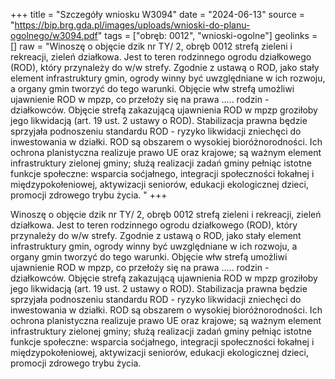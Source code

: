 +++
title = "Szczegóły wniosku W3094"
date = "2024-06-13"
source = "https://bip.brg.gda.pl/images/uploads/wnioski-do-planu-ogolnego/w3094.pdf"
tags = ["obręb: 0012", "wnioski-ogolne"]
geolinks = []
raw = "Winoszę o objęcie dzik nr TY/ 2, obręb 0012 strefą zieleni i rekreacji, zieleń działkowa. Jest to teren rodzinnego ogrodu działkowego (ROD), który przynależy do w/w strefy. Zgodnie z ustawą o ROD, jako stały element infrastruktury gmin, ogrody winny być uwzględniane w ich rozwoju, a organy gmin tworzyć do tego warunki. Objęcie włw strefą umożliwi ujawnienie ROD w mpzp, co przełoży się na prawa ..... rodzin - działkowców. Objęcie strefą zakazującą ujawnienia ROD w mpzp groziłoby jego likwidacją (art. 19 ust. 2  ustawy o ROD). Stabilizacja prawna będzie sprzyjała podnoszeniu standardu ROD - ryzyko likwidacji zniechęci do inwestowania w działki. ROD są obszarem o wysokiej bioróżnorodności. Ich ochrona planistyczna realizuje  prawo UE oraz krajowe; są ważnym element infrastruktury zielonej gminy; służą realizacji zadań gminy pełniąc istotne funkcje społeczne: wsparcia soćjałnego, integracji społeczności łokałnej i międzypokołeniowej, aktywizacji seniorów, edukacji ekologicznej dzieci, promocji zdrowego trybu życia. "
+++

Winoszę o objęcie dzik nr TY/ 2, obręb 0012 strefą zieleni i rekreacji, zieleń działkowa. Jest
to teren rodzinnego ogrodu działkowego (ROD), który przynależy do w/w strefy. Zgodnie z ustawą o ROD, jako
stały element infrastruktury gmin, ogrody winny być uwzględniane w ich rozwoju, a organy gmin tworzyć do
tego warunki. Objęcie włw strefą umożliwi ujawnienie ROD w mpzp, co przełoży się na prawa ..... rodzin -
działkowców. Objęcie strefą zakazującą ujawnienia ROD w mpzp groziłoby jego likwidacją (art. 19 ust. 2 
ustawy o ROD). Stabilizacja prawna będzie sprzyjała podnoszeniu standardu ROD - ryzyko likwidacji zniechęci
do inwestowania w działki. ROD są obszarem o wysokiej bioróżnorodności. Ich ochrona planistyczna realizuje 
prawo UE oraz krajowe; są ważnym element infrastruktury zielonej gminy; służą realizacji zadań gminy pełniąc
istotne funkcje społeczne: wsparcia soćjałnego, integracji społeczności łokałnej i międzypokołeniowej,
aktywizacji seniorów, edukacji ekologicznej dzieci, promocji zdrowego trybu życia.



